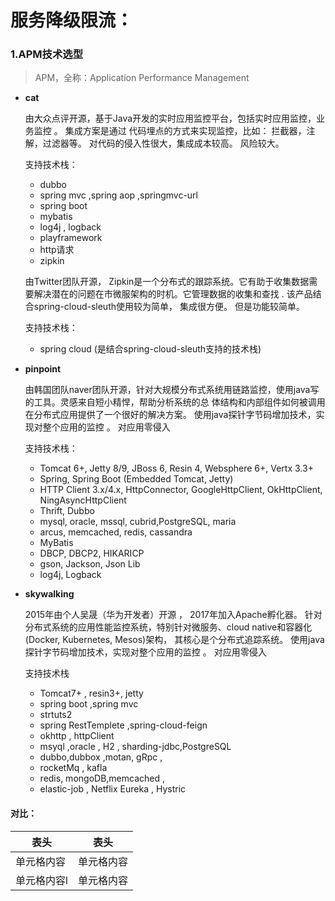 # 服务降级限流：
### 1.APM技术选型
> APM，全称：Application Performance Management

-   **cat** 

    由大众点评开源，基于Java开发的实时应用监控平台，包括实时应用监控，业务监控 。 集成方案是通过
    代码埋点的方式来实现监控，比如： 拦截器，注解，过滤器等。   对代码的侵入性很大，集成成本较高。
    风险较大。 
    
     支持技术栈： 
    - dubbo
    - spring mvc ,spring aop ,springmvc-url
    - spring boot
    - mybatis
    - log4j , logback
    - playframework
    - http请求
    - zipkin

    由Twitter团队开源， Zipkin是一个分布式的跟踪系统。它有助于收集数据需要解决潜在的问题在市微服架构的时机。它管理数据的收集和查找 . 
    该产品结合spring-cloud-sleuth使用较为简单， 集成很方便。  但是功能较简单。 

     支持技术栈： 
    - spring cloud (是结合spring-cloud-sleuth支持的技术栈)
  

-   **pinpoint**

    由韩国团队naver团队开源，针对大规模分布式系统用链路监控，使用java写的工具。灵感来自短小精悍，帮助分析系统的总
    体结构和内部组件如何被调用在分布式应用提供了一个很好的解决方案。
    使用java探针字节码增加技术，实现对整个应用的监控 。 对应用零侵入

     支持技术栈： 
    - Tomcat 6+, Jetty 8/9, JBoss 6, Resin 4, Websphere 6+, Vertx 3.3+
    - Spring, Spring Boot (Embedded Tomcat, Jetty)
    - HTTP Client 3.x/4.x, HttpConnector, GoogleHttpClient, OkHttpClient, NingAsyncHttpClient
    - Thrift, Dubbo
    - mysql, oracle, mssql, cubrid,PostgreSQL, maria
    - arcus, memcached, redis, cassandra
    - MyBatis
    - DBCP, DBCP2, HIKARICP
    - gson, Jackson, Json Lib
    - log4j, Logback
-   **skywalking** 

    2015年由个人吴晟（华为开发者）开源 ， 2017年加入Apache孵化器。 
    针对分布式系统的应用性能监控系统，特别针对微服务、cloud native和容器化(Docker, Kubernetes, Mesos)架构， 其核心是个分布式追踪系统。
    使用java探针字节码增加技术，实现对整个应用的监控 。 对应用零侵入
    
     支持技术栈
    - Tomcat7+ , resin3+, jetty
    - spring boot ,spring mvc
    - strtuts2
    - spring RestTemplete  ,spring-cloud-feign
    - okhttp , httpClient
    - msyql ,oracle , H2 , sharding-jdbc,PostgreSQL
    - dubbo,dubbox ,motan, gRpc ,
    - rocketMq , kafla
    - redis, mongoDB,memcached ,
    - elastic-job , Netflix Eureka , Hystric

#### 对比：

  表头  | 表头
--- | ---
 单元格内容  | 单元格内容
 单元格内容l  | 单元格内容
